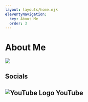 ```yaml
---
layout: layouts/home.njk
eleventyNavigation:
  key: About Me
  order: 3
---
```

# About Me
![](https://novafurry.win/img/bio.png)
## Socials
## <img src="https://www.youtube.com/s/desktop/a6564fb2/img/favicon_32x32.png" alt="YouTube Logo" style="vertical-align:baseline"> YouTube
<!--stackedit_data:
eyJoaXN0b3J5IjpbLTE0NzQzMzYyMjFdfQ==
-->